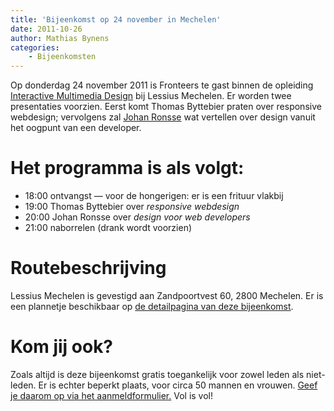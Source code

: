 ```yaml
---
title: 'Bijeenkomst op 24 november in Mechelen'
date: 2011-10-26
author: Mathias Bynens
categories:
    - Bijeenkomsten
---
```


Op donderdag 24 november 2011 is Fronteers te gast binnen de opleiding [Interactive Multimedia Design](http://mechelen.lessius.eu/studeren-aan-de-khmechelen/bacheloropleidingen/informaticamanagement-en-multimedia/opleidingsparcours) bij Lessius Mechelen. Er worden twee presentaties voorzien. Eerst komt Thomas Byttebier praten over responsive webdesign; vervolgens zal [Johan Ronsse](http://wolfslittlestore.be/) wat vertellen over design vanuit het oogpunt van een developer.

# Het programma is als volgt:

-   18:00 ontvangst — voor de hongerigen: er is een frituur vlakbij
-   19:00 Thomas Byttebier over _responsive webdesign_
-   20:00 Johan Ronsse over _design voor web developers_
-   21:00 naborrelen (drank wordt voorzien)

# Routebeschrijving

Lessius Mechelen is gevestigd aan Zandpoortvest 60, 2800 Mechelen. Er is een plannetje beschikbaar op [de detailpagina van deze bijeenkomst](/bijeenkomsten/2011/lessius).

# Kom jij ook?

Zoals altijd is deze bijeenkomst gratis toegankelijk voor zowel leden als niet-leden. Er is echter beperkt plaats, voor circa 50 mannen en vrouwen. [Geef je daarom op via het aanmeldformulier.](/bijeenkomsten/2011/lessius#formulier-1) Vol is vol!
